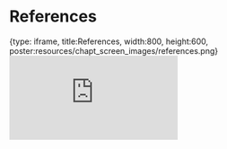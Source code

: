 # References
 
{type: iframe, title:References, width:800, height:600, poster:resources/chapt_screen_images/references.png}
![](https://jhudatascience.org/Documentation_and_Usability//no_toc/references.html)
 

 

